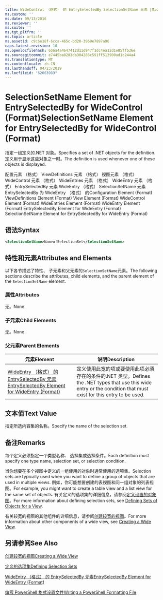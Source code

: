 ```yaml
---
title: WideControl （格式） 的 EntrySelectedBy SelectionSetName 元素 |Microsoft Docs
ms.custom: ''
ms.date: 09/13/2016
ms.reviewer: ''
ms.suite: ''
ms.tgt_pltfrm: ''
ms.topic: article
ms.assetid: c9c6e18f-6cca-465c-bd20-3969e7897a96
caps.latest.revision: 10
ms.openlocfilehash: 6b6a4a4647412d11d947f1dc4ea12d1e05ff536e
ms.sourcegitcommit: e7445ba8203da304286c591ff513900ad1c244a4
ms.translationtype: MT
ms.contentlocale: zh-CN
ms.lasthandoff: 04/23/2019
ms.locfileid: "62063989"
---
```

# <a name="selectionsetname-element-for-entryselectedby-for-widecontrol-format"></a><span data-ttu-id="6c2f2-102">SelectionSetName Element for EntrySelectedBy for WideControl (Format)</span><span class="sxs-lookup"><span data-stu-id="6c2f2-102">SelectionSetName Element for EntrySelectedBy for WideControl (Format)</span></span>

<span data-ttu-id="6c2f2-103">指定一组定义的.NET 对象。</span><span class="sxs-lookup"><span data-stu-id="6c2f2-103">Specifies a set of .NET objects for the definition.</span></span> <span data-ttu-id="6c2f2-104">定义用于显示这些对象之一时。</span><span class="sxs-lookup"><span data-stu-id="6c2f2-104">The definition is used whenever one of these objects is displayed.</span></span>

<span data-ttu-id="6c2f2-105">配置元素 （格式） ViewDefinitions 元素 （格式） 视图元素 （格式） WideControl 元素 （格式） WideEntries 元素 （格式） WideEntry 元素 （格式） EntrySelectedBy 元素 WideEntry （格式） SelectionSetName 元素EntrySelectedBy 为 WideEntry （格式） 的</span><span class="sxs-lookup"><span data-stu-id="6c2f2-105">Configuration Element (Format) ViewDefinitions Element (Format) View Element (Format) WideControl Element (Format) WideEntries Element (Format) WideEntry Element (Format) EntrySelectedBy Element for WideEntry (Format) SelectionSetName Element for EntrySelectedBy for WideEntry (Format)</span></span>

## <a name="syntax"></a><span data-ttu-id="6c2f2-106">语法</span><span class="sxs-lookup"><span data-stu-id="6c2f2-106">Syntax</span></span>

```xml
<SelectionSetName>NameofSelectionSet</SelectionSetName>

```

## <a name="attributes-and-elements"></a><span data-ttu-id="6c2f2-107">特性和元素</span><span class="sxs-lookup"><span data-stu-id="6c2f2-107">Attributes and Elements</span></span>

<span data-ttu-id="6c2f2-108">以下各节描述了特性、 子元素和父元素的`SelectionSetName`元素。</span><span class="sxs-lookup"><span data-stu-id="6c2f2-108">The following sections describe the attributes, child elements, and the parent element of the `SelectionSetName` element.</span></span>

### <a name="attributes"></a><span data-ttu-id="6c2f2-109">属性</span><span class="sxs-lookup"><span data-stu-id="6c2f2-109">Attributes</span></span>

<span data-ttu-id="6c2f2-110">无。</span><span class="sxs-lookup"><span data-stu-id="6c2f2-110">None.</span></span>

### <a name="child-elements"></a><span data-ttu-id="6c2f2-111">子元素</span><span class="sxs-lookup"><span data-stu-id="6c2f2-111">Child Elements</span></span>

<span data-ttu-id="6c2f2-112">无。</span><span class="sxs-lookup"><span data-stu-id="6c2f2-112">None.</span></span>

### <a name="parent-elements"></a><span data-ttu-id="6c2f2-113">父元素</span><span class="sxs-lookup"><span data-stu-id="6c2f2-113">Parent Elements</span></span>

|<span data-ttu-id="6c2f2-114">元素</span><span class="sxs-lookup"><span data-stu-id="6c2f2-114">Element</span></span>|<span data-ttu-id="6c2f2-115">说明</span><span class="sxs-lookup"><span data-stu-id="6c2f2-115">Description</span></span>|
|-------------|-----------------|
|[<span data-ttu-id="6c2f2-116">WideEntry （格式） 的 EntrySelectedBy 元素</span><span class="sxs-lookup"><span data-stu-id="6c2f2-116">EntrySelectedBy Element for WideEntry (Format)</span></span>](./entryselectedby-element-for-wideentry-format.md)|<span data-ttu-id="6c2f2-117">定义使用此宽的项或要使用此项必须存在的条件的.NET 类型。</span><span class="sxs-lookup"><span data-stu-id="6c2f2-117">Defines the .NET types that use this wide entry or the condition that must exist for this entry to be used.</span></span>|

## <a name="text-value"></a><span data-ttu-id="6c2f2-118">文本值</span><span class="sxs-lookup"><span data-stu-id="6c2f2-118">Text Value</span></span>

<span data-ttu-id="6c2f2-119">指定所选内容集的名称。</span><span class="sxs-lookup"><span data-stu-id="6c2f2-119">Specify the name of the selection set.</span></span>

## <a name="remarks"></a><span data-ttu-id="6c2f2-120">备注</span><span class="sxs-lookup"><span data-stu-id="6c2f2-120">Remarks</span></span>

<span data-ttu-id="6c2f2-121">每个定义必须指定一个类型名称、 选择集或选择条件。</span><span class="sxs-lookup"><span data-stu-id="6c2f2-121">Each definition must specify one type name, selection set, or selection condition.</span></span>

<span data-ttu-id="6c2f2-122">当你想要在多个视图中定义的一组使用的对象时通常使用的选项集。</span><span class="sxs-lookup"><span data-stu-id="6c2f2-122">Selection sets are typically used when you want to define a group of objects that are used in multiple views.</span></span> <span data-ttu-id="6c2f2-123">例如，你可能想要创建的表视图和同一组对象的列表视图。</span><span class="sxs-lookup"><span data-stu-id="6c2f2-123">For example, you might want to create a table view and a list view for the same set of objects.</span></span> <span data-ttu-id="6c2f2-124">有关定义的选项集的详细信息，请参阅[定义设置的对象图](./defining-selection-sets.md)。</span><span class="sxs-lookup"><span data-stu-id="6c2f2-124">For more information about defining selection sets, see [Defining Sets of Objects for a View](./defining-selection-sets.md).</span></span>

<span data-ttu-id="6c2f2-125">有关较宽的视图的其他组件的详细信息，请参阅[创建较宽的视图](./creating-a-wide-view.md)。</span><span class="sxs-lookup"><span data-stu-id="6c2f2-125">For more information about other components of a wide view, see [Creating a Wide View](./creating-a-wide-view.md).</span></span>

## <a name="see-also"></a><span data-ttu-id="6c2f2-126">另请参阅</span><span class="sxs-lookup"><span data-stu-id="6c2f2-126">See Also</span></span>

[<span data-ttu-id="6c2f2-127">创建较宽的视图</span><span class="sxs-lookup"><span data-stu-id="6c2f2-127">Creating a Wide View</span></span>](./creating-a-wide-view.md)

[<span data-ttu-id="6c2f2-128">定义的选项集</span><span class="sxs-lookup"><span data-stu-id="6c2f2-128">Defining Selection Sets</span></span>](./defining-selection-sets.md)

[<span data-ttu-id="6c2f2-129">WideEntry （格式） 的 EntrySelectedBy 元素</span><span class="sxs-lookup"><span data-stu-id="6c2f2-129">EntrySelectedBy Element for WideEntry (Format)</span></span>](./entryselectedby-element-for-wideentry-format.md)

[<span data-ttu-id="6c2f2-130">编写 PowerShell 格式设置文件</span><span class="sxs-lookup"><span data-stu-id="6c2f2-130">Writing a PowerShell Formatting File</span></span>](./writing-a-powershell-formatting-file.md)
